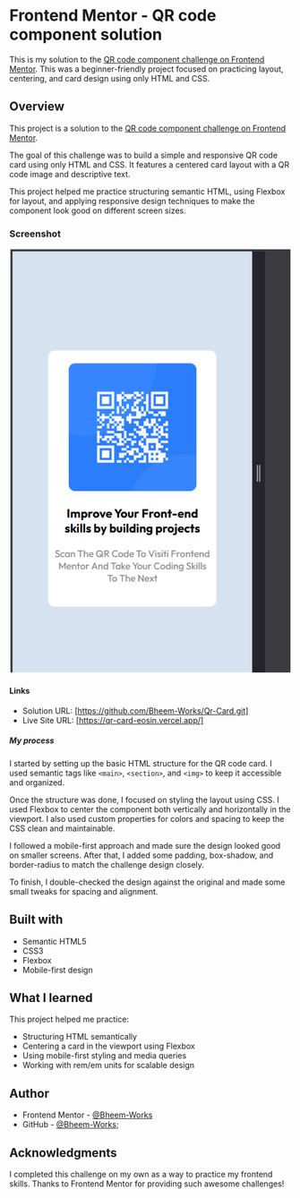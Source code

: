 # Frontend Mentor - QR code component solution

This is my solution to the [QR code component challenge on Frontend Mentor](https://www.frontendmentor.io/challenges/qr-code-component-iux_sIO_H). This was a beginner-friendly project focused on practicing layout, centering, and card design using only HTML and CSS.

## Overview

This project is a solution to the [QR code component challenge on Frontend Mentor](https://www.frontendmentor.io/challenges/qr-code-component-iux_sIO_H).

The goal of this challenge was to build a simple and responsive QR code card using only HTML and CSS. It features a centered card layout with a QR code image and descriptive text. 

This project helped me practice structuring semantic HTML, using Flexbox for layout, and applying responsive design techniques to make the component look good on different screen sizes.

### Screenshot

![QR Code Component Screenshot](/image.png)

#### Links

- Solution URL: [https://github.com/Bheem-Works/Qr-Card.git]
- Live Site URL: [https://qr-card-eosin.vercel.app/]

##### My process
I started by setting up the basic HTML structure for the QR code card. I used semantic tags like `<main>`, `<section>`, and `<img>` to keep it accessible and organized.

Once the structure was done, I focused on styling the layout using CSS. I used Flexbox to center the component both vertically and horizontally in the viewport. I also used custom properties for colors and spacing to keep the CSS clean and maintainable.

I followed a mobile-first approach and made sure the design looked good on smaller screens. After that, I added some padding, box-shadow, and border-radius to match the challenge design closely.

To finish, I double-checked the design against the original and made some small tweaks for spacing and alignment.
## Built with

- Semantic HTML5
- CSS3
- Flexbox
- Mobile-first design

## What I learned
This project helped me practice:
- Structuring HTML semantically
- Centering a card in the viewport using Flexbox
- Using mobile-first styling and media queries
- Working with rem/em units for scalable design

## Author
- Frontend Mentor - [@Bheem-Works](https://www.frontendmentor.io/profile/Bheem-Works)
- GitHub - [@Bheem-Works](https://github.com/Bheem-Works);

## Acknowledgments

I completed this challenge on my own as a way to practice my frontend skills. Thanks to Frontend Mentor for providing such awesome challenges!

